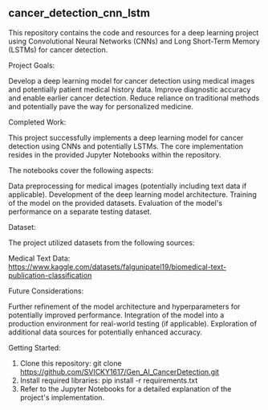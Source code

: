 ## cancer_detection_cnn_lstm

This repository contains the code and resources for a deep learning project using Convolutional Neural Networks (CNNs) and Long Short-Term Memory (LSTMs) for cancer detection.

Project Goals:

Develop a deep learning model for cancer detection using medical images and potentially patient medical history data.
Improve diagnostic accuracy and enable earlier cancer detection.
Reduce reliance on traditional methods and potentially pave the way for personalized medicine.

Completed Work:

This project successfully implements a deep learning model for cancer detection using CNNs and potentially LSTMs. The core implementation resides in the provided Jupyter Notebooks within the repository. 

The notebooks cover the following aspects:

Data preprocessing for medical images (potentially including text data if applicable).
Development of the deep learning model architecture.
Training of the model on the provided datasets.
Evaluation of the model's performance on a separate testing dataset.

Dataset:

The project utilized datasets from the following sources:

Medical Text Data: https://www.kaggle.com/datasets/falgunipatel19/biomedical-text-publication-classification

Future Considerations:

Further refinement of the model architecture and hyperparameters for potentially improved performance.
Integration of the model into a production environment for real-world testing (if applicable).
Exploration of additional data sources for potentially enhanced accuracy.

Getting Started:

1. Clone this repository: git clone https://github.com/SVICKY1617/Gen_AI_CancerDetection.git
2. Install required libraries: pip install -r requirements.txt
3. Refer to the Jupyter Notebooks for a detailed explanation of the project's implementation.
